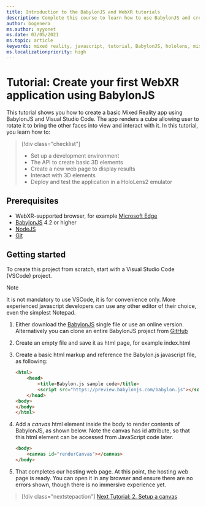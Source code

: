```yaml
---
title: Introduction to the BabylonJS and WebXR tutorials
description: Complete this course to learn how to use BabylonJS and create basic Mixed Reality application.
author: bogenera
ms.author: ayyonet
ms.date: 03/05/2021
ms.topic: article
keywords: mixed reality, javascript, tutorial, BabylonJS, hololens, mixed reality, UWP, Windows 10
ms.localizationpriority: high
---
```


# Tutorial: Create your first WebXR application using BabylonJS

This tutorial shows you how to create a basic Mixed Reality app using BabylonJS and Visual Studio Code. The app renders a cube allowing user to rotate it to bring the other faces into view and interact with it. In this tutorial, you learn how to:

> [!div class="checklist"]
> * Set up a development environment
> * The API to create basic 3D elements  
> * Create a new web page to display results
> * Interact with 3D elements
> * Deploy and test the application in a HoloLens2 emulator

## Prerequisites
<!-- Perhaps list the browsers explicitly? Microsoft Edge 2020 or later, Chrome 79, Firefox? -->
* WebXR-supported browser, for example [Microsoft Edge](https://docs.microsoft.com/windows/mixed-reality/whats-new/new-microsoft-edge)
* [BabylonJS](https://doc.babylonjs.com/divingDeeper/developWithBjs/frameworkVers) 4.2 or higher
* [NodeJS](https://nodejs.org/)
* [Git](https://git-scm.com/)

## Getting started

To create this project from scratch, start with a Visual Studio Code (VSCode) project.

> [!NOTE]
> It is not mandatory to use VSCode, it is for convenience only. More experienced javascript developers can
use any other editor of their choice, even the simplest Notepad.

1. Either download the [BabylonJS](https://doc.babylonjs.com/divingDeeper/developWithBjs/frameworkVers) single file or use an online version. Alternatively you can clone an entire BabylonJS project from [GitHub](https://github.com/BabylonJS/Babylon.js)
1. Create an empty file and save it as html page, for example index.html
1. Create a basic html markup and reference the Babylon.js javascript file, as following:

    ```html
    <html>
        <head>
            <title>Babylon.js sample code</title>
            <script src="https://preview.babylonjs.com/babylon.js"></script>
        </head>
    <body>
    </body>
    </html>
    ```

1. Add a *canvas* html element inside the body to render contents of BabylonJS, as shown below. Note the canvas has id attribute, so that this html element can be accessed from JavaScript code later.

    ```html
    <body>
        <canvas id="renderCanvas"></canvas>
    </body>
    ```

1. That completes our hosting web page. At this point, the hosting web page is ready. You can open it in any browser and ensure there are no errors shown, though there is no immersive experience yet.

> [!div class="nextstepaction"]
> [Next Tutorial: 2. Setup a canvas](prepare-scene-02.md)